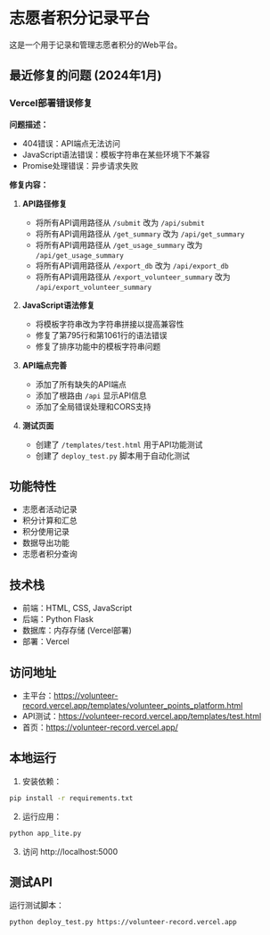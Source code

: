 # 志愿者积分记录平台

这是一个用于记录和管理志愿者积分的Web平台。

## 最近修复的问题 (2024年1月)

### Vercel部署错误修复

**问题描述：**
- 404错误：API端点无法访问
- JavaScript语法错误：模板字符串在某些环境下不兼容
- Promise处理错误：异步请求失败

**修复内容：**

1. **API路径修复**
   - 将所有API调用路径从 `/submit` 改为 `/api/submit`
   - 将所有API调用路径从 `/get_summary` 改为 `/api/get_summary`
   - 将所有API调用路径从 `/get_usage_summary` 改为 `/api/get_usage_summary`
   - 将所有API调用路径从 `/export_db` 改为 `/api/export_db`
   - 将所有API调用路径从 `/export_volunteer_summary` 改为 `/api/export_volunteer_summary`

2. **JavaScript语法修复**
   - 将模板字符串改为字符串拼接以提高兼容性
   - 修复了第795行和第1061行的语法错误
   - 修复了排序功能中的模板字符串问题

3. **API端点完善**
   - 添加了所有缺失的API端点
   - 添加了根路由 `/api` 显示API信息
   - 添加了全局错误处理和CORS支持

4. **测试页面**
   - 创建了 `/templates/test.html` 用于API功能测试
   - 创建了 `deploy_test.py` 脚本用于自动化测试

## 功能特性

- 志愿者活动记录
- 积分计算和汇总
- 积分使用记录
- 数据导出功能
- 志愿者积分查询

## 技术栈

- 前端：HTML, CSS, JavaScript
- 后端：Python Flask
- 数据库：内存存储 (Vercel部署)
- 部署：Vercel

## 访问地址

- 主平台：https://volunteer-record.vercel.app/templates/volunteer_points_platform.html
- API测试：https://volunteer-record.vercel.app/templates/test.html
- 首页：https://volunteer-record.vercel.app/

## 本地运行

1. 安装依赖：
```bash
pip install -r requirements.txt
```

2. 运行应用：
```bash
python app_lite.py
```

3. 访问 http://localhost:5000

## 测试API

运行测试脚本：
```bash
python deploy_test.py https://volunteer-record.vercel.app
```
